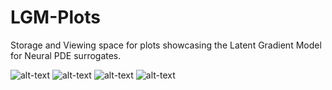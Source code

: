 # LGM-Plots
Storage and Viewing space for plots showcasing the Latent Gradient Model for Neural PDE surrogates.  


![alt-text](https://github.com/gitvicky/LGM-Plots/blob/master/Wave_Evolution_Original.gif "Simulation")
![alt-text](https://github.com/gitvicky/LGM-Plots/blob/master/Wave_Evolution_ReconNet.gif "ReconNet")
![alt-text](https://github.com/gitvicky/LGM-Plots/blob/master/Wave_Evolution_SolnNet.gif "SolnNet")
![alt-text](https://github.com/gitvicky/LGM-Plots/blob/master/Wave_Evolution_Diff_Recon_Soln.gif "Absolute Difference between ReconNet and SolnNet")
